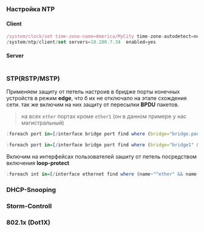 ### Настройка NTP
#### Client
```js
/system/clock/set time-zone-name=America/MyCity time-zone-autodetect=no
/system/ntp/client/set servers=10.200.7.34  enabled=yes
```
#### Server
```
```
### STP(RSTP/MSTP)
Применяем защиту от петель настроив в бридже порты конечных устройств в режим **edge**, что б их не отключало на этапе схождения сети. так же включим на них защиту от пересылки **BPDU** пакетов.
> на всех `ether` портах кроме `ether1` (он в данном примере у нас магистральный)
```r
:foreach port in=[/interface bridge port find where (bridge="bridge.poe" && interface!="ether1")] do={/interface bridge port set $port edge=yes bpdu-guard=yes}  
```

```r
:foreach port in=[/interface bridge port find where (bridge="bridge1" && interface~"ether")] do={/interface bridge port set $port edge=yes bpdu-guard=yes}
```
Включим на интерфейсах пользователей зашиту от петель посредством включения **loop-protect**
```r
:foreach int in=[/interface ethernet find where (name~"^ether" && name!="ether1")] do={/interface ethernet set $int loop-protect=on}
```
### DHCP-Snooping
### Storm-Controll
### 802.1x (Dot1X)